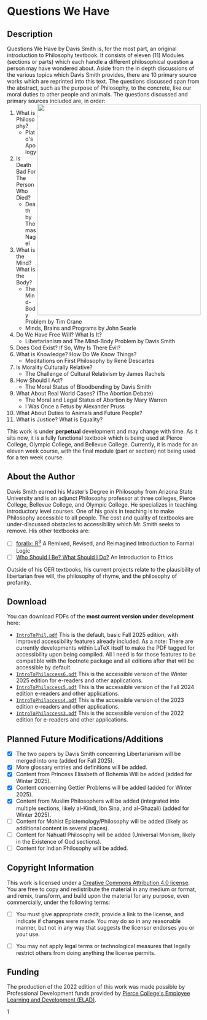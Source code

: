 # Questions We Have
## Description 
Questions We Have by Davis Smith is, for the most part, an original introduction to Philosophy textbook. It consists of eleven (11) Modules (sections or parts) 
which each handle a different philosophical question a person may have wondered about. Aside from the in depth discussions of the various topics which Davis Smith 
provides, there are 10 primary source works which are reprinted into this text. The questions discussed span from the abstract, such as the purpose of Philosophy, 
to the concrete, like our moral duties to other people and animals. The questions discussed and primary sources included are, in order:<img style="background-image;width:425px;height:550px" url="https://github.com/ProfDavisSmith/QuestionsWeHave/blob/main/IntroToPhil.pdf" src="https://github.com/ProfDavisSmith/QuestionsWeHave/blob/main/Questions%20We%20Have%20cover%20image%208.png" align="right"/><BR right/>
1. What is Philosophy?
   * Plato's Apology
3. Is Death Bad For The Person Who Died?
   * Death by Thomas Nagel
5. What is the Mind? What is the Body?
   * The Mind-Body Problem by Tim Crane
   * Minds, Brains and Programs by John Searle
7. Do We Have Free Will? What Is It?
   * Libertarianism and The Mind-Body Problem by Davis Smith
9. Does God Exist? If So, Why Is There Evil?
10. What is Knowledge? How Do We Know Things?
    * Meditations on First Philosophy by René Descartes
12. Is Morality Culturally Relative?
    * The Challenge of Cultural Relativism by James Rachels
14. How Should I Act?
    * The Moral Status of Bloodbending by Davis Smith
16. What About Real World Cases? (The Abortion Debate)
    * The Moral and Legal Status of Abortion by Mary Warren
    * I Was Once a Fetus by Alexander Pruss
18. What About Duties to Animals and Future People?
19. What is Justice? What is Equality?

This work is under **perpetual** development and may change with time. As it sits now, it is a fully functional textbook which is being used at Pierce College, Olympic College, and Bellevue College. 
Currently, it is made for an eleven week course, with the final module (part or section) not being used for a ten week course. 

## About the Author

Davis Smith earned his Master’s Degree in Philosophy from Arizona State University and is an adjunct Philosophy professor at three colleges, Pierce College, Bellevue College, and Olympic College. 
He specializes in teaching introductory level courses. One of his goals in teaching is to make Philosophy
accessible to all people. The cost and quality of textbooks are under-discussed obstacles to accessibility which Mr. Smith seeks to remove. His other textbooks are: 

- [ ] [forallx: R<sup>3</sup>](https://github.com/ProfDavisSmith/forallxR3#readme) A Remixed, Revised, and Reimagined Introduction to Formal Logic
- [ ] [Who Should I Be? What Should I Do?](https://github.com/ProfDavisSmith/WSIBWSID#readme) An Introduction to Ethics

Outside of his OER textbooks, his current projects relate to the plausibility of libertarian free will, the philosophy of rhyme, and the philosophy of profanity.

## Download 
You can download PDFs of the **most current version under development** here:

- [`IntroToPhil.pdf`](https://github.com/ProfDavisSmith/QuestionsWeHave/blob/main/IntroToPhilcompressed2.pdf)
  This is the default, basic Fall 2025 edition, with improved accessibility features already included. As a note: There are currently developments within LaTeX itself to make the PDF tagged for accessibility upon being compiled. All I need is for those features to be compatible with the footnote package and all editions after that will be accessible by default.
- [`IntroToPhilaccess6.pdf`](https://github.com/ProfDavisSmith/QuestionsWeHave/blob/main/IntroToPhilaccess6.pdf)
  This is the accessible version of the Winter 2025 edition for e-readers and other applications.
- [`IntroToPhilaccess5.pdf`](https://github.com/ProfDavisSmith/QuestionsWeHave/blob/main/IntroToPhilaccess5.pdf)
  This is the accessible version of the Fall 2024 edition e-readers and other applications.
- [`IntroToPhilaccess4.pdf`](https://github.com/ProfDavisSmith/QuestionsWeHave/blob/main/IntroToPhilaccess4.pdf)
  This is the accessible version of the 2023 edition e-readers and other applications.
- [`IntroToPhilaccess3.pdf`](https://github.com/ProfDavisSmith/QuestionsWeHave/blob/main/IntroToPhilaccess3.pdf)
  This is the accessible version of the 2022 edition for e-readers and other applications.

## Planned Future Modifications/Additions

- [X] The two papers by Davis Smith concerning Libertarianism will be merged into one (added for Fall 2025).
- [X] More glossary entries and definitions will be added.
- [X] Content from Princess Elisabeth of Bohemia Will be added (added for Winter 2025).
- [X] Content concerning Gettier Problems will be added (added for Winter 2025).
- [X] Content from Muslim Philosophers will be added (integrated into multiple sections, likely al-Kindi, Ibn Sina, and al-Ghazali) (added for Winter 2025).
- [ ] Content for Mohist Epistemology/Philosophy will be added (likely as additional content in several places). 
- [ ] Content for Nahuatl Philosophy will be added (Universal Monism, likely in the Existence of God sections).
- [ ] Content for Indian Philosophy will be added.

## Copyright Information
This work is licensed under a [Creative Commons Attribution 4.0 license](https://creativecommons.org/licenses/by/4.0/). You are free to copy and redistribute the material in any medium or format, and remix, transform, and build
upon the material for any purpose, even commercially, under
the following terms:
- [ ] You must give appropriate credit, provide a link to the
license, and indicate if changes were made. You may do
so in any reasonable manner, but not in any way that
suggests the licensor endorses you or your use.
- [ ] You may not apply legal terms or technological measures
that legally restrict others from doing anything the license
permits.


## Funding
The production of the 2022 edition of this work was made possible by Professional Development funds provided by [Pierce College's Employee Learning and Development (ELAD)](https://www.pierce.ctc.edu/elad).

1

